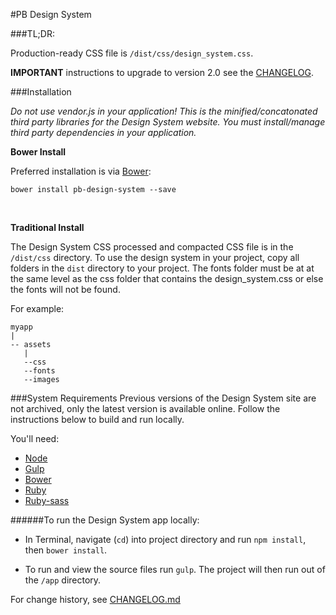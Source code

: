 #PB Design System

###TL;DR:

Production-ready CSS file is `/dist/css/design_system.css`.

**IMPORTANT** instructions to upgrade to version 2.0 see the  [CHANGELOG](https://github.com/PBGUX/designsystem/blob/master/CHANGELOG.md).


###Installation

_Do not use vendor.js in your application! This is the minified/concatonated third party libraries for the Design System website. You must install/manage third party dependencies in your application._

**Bower Install**

Preferred installation is via [Bower](http://www.bower.io):

```shell
bower install pb-design-system --save
```
<br>

**Traditional Install**

The Design System CSS processed and compacted CSS file is in the `/dist/css` directory. To use the design system in your project, copy all folders in the `dist` directory to your project. The fonts folder must be at at the same level as the css folder that contains the design_system.css or else the fonts will not be found.

For example:

```
myapp
|
-- assets
   |
   --css
   --fonts
   --images
```


###System Requirements
Previous versions of the Design System site are not archived, only the latest version is available online. Follow the instructions below to build and run locally.

You'll need:
- [Node](https://nodejs.org)
- [Gulp](http://gulpjs.com/)
- [Bower](http://bower.io/)
- [Ruby](https://www.ruby-lang.org/en/)
- [Ruby-sass](http://sass-lang.com/install)

######To run the Design System app locally:

- In Terminal, navigate (`cd`) into project directory and run `npm install`, then `bower install`.

- To run and view the source files run `gulp`. The project will then run out of the `/app` directory.

For change history, see [CHANGELOG.md](https://github.com/PBGUX/designsystem/blob/master/CHANGELOG.md)
